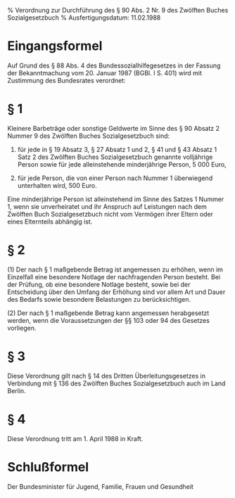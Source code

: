 % Verordnung zur Durchführung des § 90 Abs. 2 Nr. 9 des Zwölften Buches Sozialgesetzbuch
% Ausfertigungsdatum: 11.02.1988
 
# Eingangsformel

Auf Grund des § 88 Abs. 4 des Bundessozialhilfegesetzes in der Fassung der Bekanntmachung vom 20. Januar 1987 (BGBl. I S. 401) wird mit Zustimmung des Bundesrates verordnet:

# § 1

Kleinere Barbeträge oder sonstige Geldwerte im Sinne des § 90 Absatz 2 Nummer 9 des Zwölften Buches Sozialgesetzbuch sind:

1. für jede in § 19 Absatz 3, § 27 Absatz 1 und 2, § 41 und § 43 Absatz 1 Satz 2 des Zwölften Buches Sozialgesetzbuch genannte volljährige Person sowie für jede alleinstehende minderjährige Person, 5 000 Euro,

2. für jede Person, die von einer Person nach Nummer 1 überwiegend unterhalten wird, 500 Euro.

Eine minderjährige Person ist alleinstehend im Sinne des Satzes 1 Nummer 1, wenn sie unverheiratet und ihr Anspruch auf Leistungen nach dem Zwölften Buch Sozialgesetzbuch nicht vom Vermögen ihrer Eltern oder eines Elternteils abhängig ist.

# § 2

(1) Der nach § 1 maßgebende Betrag ist angemessen zu erhöhen, wenn im Einzelfall eine besondere Notlage der nachfragenden Person besteht. Bei der Prüfung, ob eine besondere Notlage besteht, sowie bei der Entscheidung über den Umfang der Erhöhung sind vor allem Art und Dauer des Bedarfs sowie besondere Belastungen zu berücksichtigen.

(2) Der nach § 1 maßgebende Betrag kann angemessen herabgesetzt werden, wenn die Voraussetzungen der §§ 103 oder 94 des Gesetzes vorliegen.

# § 3

Diese Verordnung gilt nach § 14 des Dritten Überleitungsgesetzes in Verbindung mit § 136 des Zwölften Buches Sozialgesetzbuch auch im Land Berlin.

# § 4

Diese Verordnung tritt am 1. April 1988 in Kraft.

# Schlußformel

Der Bundesminister für Jugend, Familie, Frauen und Gesundheit
